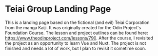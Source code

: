 # Teiai Group Landing Page

This is a landing page based on the fictional (and evil) Teiai Corporation from the manga Kaiji. It was originally created for the Odin Project's Foundation Course. The lesson and project outlines can be found here: https://www.theodinproject.com/lessons/790. After the course, I revisited the project as an opportunity to learn Vue and Nuxt. The project is not finished and needs a lot of work, but I plan to revisit it sometime soon.
